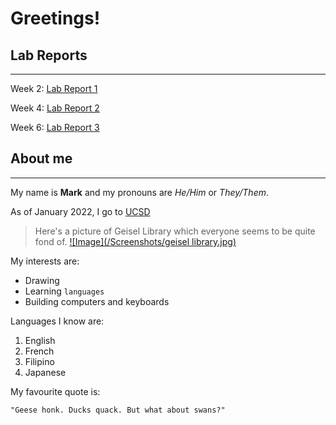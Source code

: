 # Greetings!

## Lab Reports
***
Week 2: [Lab Report 1](labreport1week2.html)

Week 4: [Lab Report 2](labreport2week4.html)

Week 6: [Lab Report 3](lab-report-3-week-6.html)

## About me
***

My name is **Mark** and my pronouns are *He/Him* or *They/Them*.

As of January 2022, I go to [UCSD](https://www.ucsd.edu/)

>Here's a picture of Geisel Library which everyone seems to be quite fond of.
[![Image](/Screenshots/geisel library.jpg)](https://library.ucsd.edu/about/geisel-building.html)

My interests are:
* Drawing
* Learning ```languages```
* Building computers and keyboards

Languages I know are:
1. English
2. French
3. Filipino
4. Japanese

My favourite quote is:

```
"Geese honk. Ducks quack. But what about swans?"
```